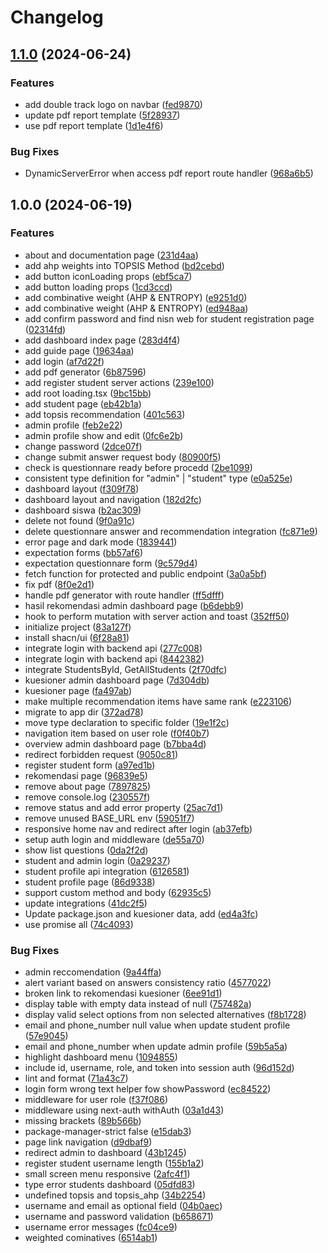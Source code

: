 # Changelog

## [1.1.0](https://github.com/albugowy15/double-track-recommendations-web/compare/v1.0.0...v1.1.0) (2024-06-24)


### Features

* add double track logo on navbar ([fed9870](https://github.com/albugowy15/double-track-recommendations-web/commit/fed98704c5de0a674b64e2b009e617c962a1dc99))
* update pdf report template ([5f28937](https://github.com/albugowy15/double-track-recommendations-web/commit/5f28937ca20b4deed378b7c307d170084eeecf8e))
* use pdf report template ([1d1e4f6](https://github.com/albugowy15/double-track-recommendations-web/commit/1d1e4f679467f63a0c06a8f78e46fe6973ebd74e))


### Bug Fixes

* DynamicServerError when access pdf report route handler ([968a6b5](https://github.com/albugowy15/double-track-recommendations-web/commit/968a6b508a7a1f7c81d1f5620b0fe488fcbffabc))

## 1.0.0 (2024-06-19)


### Features

* about and documentation page ([231d4aa](https://github.com/albugowy15/double-track-recommendations-web/commit/231d4aa717d0479a47c814c0ca5192b6ddfc04f7))
* add ahp weights into TOPSIS Method ([bd2cebd](https://github.com/albugowy15/double-track-recommendations-web/commit/bd2cebd1cc8a969fa5b43eac97ea0a7cd28d6bce))
* add button iconLoading props ([ebf5ca7](https://github.com/albugowy15/double-track-recommendations-web/commit/ebf5ca7f234dabda592d89a8819069ad06c4a790))
* add button loading props ([1cd3ccd](https://github.com/albugowy15/double-track-recommendations-web/commit/1cd3ccd806687369491d8db4e86b8670b3f079c3))
* add combinative weight (AHP & ENTROPY) ([e9251d0](https://github.com/albugowy15/double-track-recommendations-web/commit/e9251d0b5573db6bb8c04e8a534c1ac451153747))
* add combinative weight (AHP & ENTROPY) ([ed948aa](https://github.com/albugowy15/double-track-recommendations-web/commit/ed948aa0fec3b8d2e72190fa49b68b06d520185d))
* add confirm password and find nisn web for student registration page ([02314fd](https://github.com/albugowy15/double-track-recommendations-web/commit/02314fd36bcccc7127c9dbf1da79f091f06445a8))
* add dashboard index page ([283d4f4](https://github.com/albugowy15/double-track-recommendations-web/commit/283d4f46174e75fbdaff876329453f90a982b561))
* add guide page ([19634aa](https://github.com/albugowy15/double-track-recommendations-web/commit/19634aa8e2701d0a457342caae7921088a3fdea4))
* add login ([af7d22f](https://github.com/albugowy15/double-track-recommendations-web/commit/af7d22f268ed32a12a8c67870ee47c3c20dd06b2))
* add pdf generator ([6b87596](https://github.com/albugowy15/double-track-recommendations-web/commit/6b87596b4e66849e93263ba57b57208a741bea91))
* add register student server actions ([239e100](https://github.com/albugowy15/double-track-recommendations-web/commit/239e100d31cb9114404839846e1b15c95da3d0b5))
* add root loading.tsx ([9bc15bb](https://github.com/albugowy15/double-track-recommendations-web/commit/9bc15bb8fb4476fdca351caf7f3a8a2ef5a6e3dc))
* add student page ([eb42b1a](https://github.com/albugowy15/double-track-recommendations-web/commit/eb42b1a9addca5d7bce6441628b839480ebdcdda))
* add topsis recommendation ([401c563](https://github.com/albugowy15/double-track-recommendations-web/commit/401c56366421f26a75f66039520a810ccea9b10b))
* admin profile ([feb2e22](https://github.com/albugowy15/double-track-recommendations-web/commit/feb2e2254a30a605b3ec0faf086251e3c05eafd9))
* admin profile show and edit ([0fc6e2b](https://github.com/albugowy15/double-track-recommendations-web/commit/0fc6e2ba2c100c4f8ab7739645296b84e5f72375))
* change password ([2dce07f](https://github.com/albugowy15/double-track-recommendations-web/commit/2dce07f921c8e1f194843da645607d3a5c8d8175))
* change submit answer request body ([80900f5](https://github.com/albugowy15/double-track-recommendations-web/commit/80900f53d66a8d27bbc786c0b69be79fcc62ce04))
* check is questionnare ready before procedd ([2be1099](https://github.com/albugowy15/double-track-recommendations-web/commit/2be1099137500eead36164535f9015acc27243d8))
* consistent type definition for "admin" | "student" type ([e0a525e](https://github.com/albugowy15/double-track-recommendations-web/commit/e0a525e4492b7c23b4559be03bd00b8684557271))
* dashboard layout ([f309f78](https://github.com/albugowy15/double-track-recommendations-web/commit/f309f78235f9182e7be139983f84500c5ab933cc))
* dashboard layout and navigation ([182d2fc](https://github.com/albugowy15/double-track-recommendations-web/commit/182d2fc782ff78776c8200973854405f6c90afe4))
* dashboard siswa ([b2ac309](https://github.com/albugowy15/double-track-recommendations-web/commit/b2ac309c2eafaf7c8196f4d2fb9dc42c0a2ba8cd))
* delete not found ([9f0a91c](https://github.com/albugowy15/double-track-recommendations-web/commit/9f0a91cfb261dfa2d646496312f098d072a013f6))
* delete questionnare answer and recommendation integration ([fc871e9](https://github.com/albugowy15/double-track-recommendations-web/commit/fc871e990a3a8cafbe326f80765cd98db46cb4d7))
* error page and dark mode ([1839441](https://github.com/albugowy15/double-track-recommendations-web/commit/183944147bf54e51660fc1855c37f76c3104d2f0))
* expectation forms ([bb57af6](https://github.com/albugowy15/double-track-recommendations-web/commit/bb57af6379f8de8c2dabd2a0fb792a38aa8b0bc0))
* expectation questionnare form ([9c579d4](https://github.com/albugowy15/double-track-recommendations-web/commit/9c579d4be19db906589075cf0ef94098565dbc67))
* fetch function for protected and public endpoint ([3a0a5bf](https://github.com/albugowy15/double-track-recommendations-web/commit/3a0a5bf6ff2de26fba3798188172b838e720308b))
* fix pdf ([8f0e2d1](https://github.com/albugowy15/double-track-recommendations-web/commit/8f0e2d12997f4aa9fb87583c1f04cb3bb9fbd7d5))
* handle pdf generator with route handler ([ff5dfff](https://github.com/albugowy15/double-track-recommendations-web/commit/ff5dfff9388f86a8268c8bd5f06cfc6b40379f57))
* hasil rekomendasi admin dashboard page ([b6debb9](https://github.com/albugowy15/double-track-recommendations-web/commit/b6debb93df7cd5f4052a96ac7bcc990ecf4b66bf))
* hook to perform mutation with server action and toast ([352ff50](https://github.com/albugowy15/double-track-recommendations-web/commit/352ff507e3e5fe9ab2a369379a4e1a83fe3e4a86))
* initialize project ([83a127f](https://github.com/albugowy15/double-track-recommendations-web/commit/83a127f804a0847f8e080e1ae0be7894ecd6b5dc))
* install shacn/ui ([6f28a81](https://github.com/albugowy15/double-track-recommendations-web/commit/6f28a81dc3623bd6fd5c23c1be8bc2cfddd1e42b))
* integrate login with backend api ([277c008](https://github.com/albugowy15/double-track-recommendations-web/commit/277c0089c1222fd5bb3025804e3d784bba662874))
* integrate login with backend api ([8442382](https://github.com/albugowy15/double-track-recommendations-web/commit/8442382f11b4929bfe3f10922f9220204cd0f13d))
* integrate StudentsById, GetAllStudents ([2f70dfc](https://github.com/albugowy15/double-track-recommendations-web/commit/2f70dfcf1370034107799c82531030c42ca13fbf))
* kuesioner admin dashboard page ([7d304db](https://github.com/albugowy15/double-track-recommendations-web/commit/7d304dbfd0f235dd61941f0daee2958cece17047))
* kuesioner page ([fa497ab](https://github.com/albugowy15/double-track-recommendations-web/commit/fa497ab3e1cc14bf334ec3a70bc20018fb42fdc8))
* make multiple recommendation items have same rank ([e223106](https://github.com/albugowy15/double-track-recommendations-web/commit/e223106bfa083328fd2b9027ce60b1a3861dd419))
* migrate to app dir ([372ad78](https://github.com/albugowy15/double-track-recommendations-web/commit/372ad78cda69d0d79336d0b06b8058f26d734f77))
* move type declaration to specific folder ([19e1f2c](https://github.com/albugowy15/double-track-recommendations-web/commit/19e1f2c0c314f9ad9d1d346700e6ba3f06fea8dd))
* navigation item based on user role ([f0f40b7](https://github.com/albugowy15/double-track-recommendations-web/commit/f0f40b740a0da9d5fa6ed8ac702dccf9a8b5cc0c))
* overview admin dashboard page ([b7bba4d](https://github.com/albugowy15/double-track-recommendations-web/commit/b7bba4d52036ba6a2dadec97a70eb58ec5502d51))
* redirect forbidden request ([9050c81](https://github.com/albugowy15/double-track-recommendations-web/commit/9050c81e562d2a26fd10dee7116558ab248b6761))
* register student form ([a97ed1b](https://github.com/albugowy15/double-track-recommendations-web/commit/a97ed1bc0eee29d8a06aca40148de093edec2790))
* rekomendasi page ([96839e5](https://github.com/albugowy15/double-track-recommendations-web/commit/96839e5c5a351dec4bc55a114689abc3234ddc2b))
* remove about page ([7897825](https://github.com/albugowy15/double-track-recommendations-web/commit/7897825b91db09bf92309b1aefd26c71e79f55c7))
* remove console.log ([230557f](https://github.com/albugowy15/double-track-recommendations-web/commit/230557fbbe0b4e3cbfa15de86050266ef24b4284))
* remove status and add error property ([25ac7d1](https://github.com/albugowy15/double-track-recommendations-web/commit/25ac7d156bb8b2e38c032e2ce88b8523a9ffcfdd))
* remove unused BASE_URL env ([59051f7](https://github.com/albugowy15/double-track-recommendations-web/commit/59051f7c1ad2b872a2addbc4b8844243df010f25))
* responsive home nav and redirect after login ([ab37efb](https://github.com/albugowy15/double-track-recommendations-web/commit/ab37efb8b9f9977e36d9ffddde7a6d64a3260d10))
* setup auth login and middleware ([de55a70](https://github.com/albugowy15/double-track-recommendations-web/commit/de55a70103de4172aea9825a5d66c2238be18c84))
* show list questions ([0da2f2d](https://github.com/albugowy15/double-track-recommendations-web/commit/0da2f2dfb7509d35ad51f5b768b2715b52ee538d))
* student and admin login ([0a29237](https://github.com/albugowy15/double-track-recommendations-web/commit/0a29237f6a924883779280bffa8eaeda80adc4ce))
* student profile api integration ([6126581](https://github.com/albugowy15/double-track-recommendations-web/commit/612658155dd81cb714079127c9845be7de631129))
* student profile page ([86d9338](https://github.com/albugowy15/double-track-recommendations-web/commit/86d933882ce723d54fad6765254829982dd09be6))
* support custom method and body ([62935c5](https://github.com/albugowy15/double-track-recommendations-web/commit/62935c5c7e9b333315a2bfada830c9c5d68a9ce3))
* update integrations ([41dc2f5](https://github.com/albugowy15/double-track-recommendations-web/commit/41dc2f58f1dd1ddbcfdfe88cca7eb2979fae6df1))
* Update package.json and kuesioner data, add ([ed4a3fc](https://github.com/albugowy15/double-track-recommendations-web/commit/ed4a3fca49c45f6dfcfcfd81a3af5b52165dad28))
* use promise all ([74c4093](https://github.com/albugowy15/double-track-recommendations-web/commit/74c4093fc6f8b27bfa5e9295afda7b0b3056a794))


### Bug Fixes

* admin reccomendation ([9a44ffa](https://github.com/albugowy15/double-track-recommendations-web/commit/9a44ffa6fb8cb3fea64e9209c9a0ea43a856a215))
* alert variant based on answers consistency ratio ([4577022](https://github.com/albugowy15/double-track-recommendations-web/commit/4577022ea1d6959616b509515e9e9615260be5bb))
* broken link to rekomendasi kuesioner ([6ee91d1](https://github.com/albugowy15/double-track-recommendations-web/commit/6ee91d1c75c2cf3be76e3cc8fab5226eba31ead6))
* display table with empty data instead of null ([757482a](https://github.com/albugowy15/double-track-recommendations-web/commit/757482ae344797993ebe50a769211a2384cb222e))
* display valid select options from non selected alternatives ([f8b1728](https://github.com/albugowy15/double-track-recommendations-web/commit/f8b17287c62acfdf82cc74d2daa4e84028796156))
* email and phone_number null value when update student profile ([57e9045](https://github.com/albugowy15/double-track-recommendations-web/commit/57e904576256b6c8bc9a49068b2207feb2adc481))
* email and phone_number when update admin profile ([59b5a5a](https://github.com/albugowy15/double-track-recommendations-web/commit/59b5a5a9974d6b1955cbbf18fdf9aa33ad048d40))
* highlight dashboard menu ([1094855](https://github.com/albugowy15/double-track-recommendations-web/commit/10948556dbb04657b5cde95086d89bb88f368d4a))
* include id, username, role, and token into session auth ([96d152d](https://github.com/albugowy15/double-track-recommendations-web/commit/96d152d9fc9e4a6c76040f124cce8648bf65a0d8))
* lint and format ([71a43c7](https://github.com/albugowy15/double-track-recommendations-web/commit/71a43c7443dda6ecafe7bfa6c84cd72f2abd6ecd))
* login form wrong text helper fow showPassword ([ec84522](https://github.com/albugowy15/double-track-recommendations-web/commit/ec84522de4a7e50c1a4cb97c9202d65e26e99daf))
* middleware for user role ([f37f086](https://github.com/albugowy15/double-track-recommendations-web/commit/f37f086a7e70a0286fee6a3da5296c967523fd1b))
* middleware using next-auth withAuth ([03a1d43](https://github.com/albugowy15/double-track-recommendations-web/commit/03a1d43b3cca5edee61f34a7161c5f5840462e07))
* missing brackets ([89b566b](https://github.com/albugowy15/double-track-recommendations-web/commit/89b566b1cfdd3c23a05741c5c95095ad818181ae))
* package-manager-strict false ([e15dab3](https://github.com/albugowy15/double-track-recommendations-web/commit/e15dab3585b5f3c48f36973839259f867ffc7d9d))
* page link navigation ([d9dbaf9](https://github.com/albugowy15/double-track-recommendations-web/commit/d9dbaf93b98084b0a0ff7c8a7a9444883b6e5986))
* redirect admin to dashboard ([43b1245](https://github.com/albugowy15/double-track-recommendations-web/commit/43b124517f01fce99490a4da0171cf2fcb667c06))
* register student username length ([155b1a2](https://github.com/albugowy15/double-track-recommendations-web/commit/155b1a2353419a63ecd0b5d4b19e6a35eefb223f))
* small screen menu responsive ([2afc4f1](https://github.com/albugowy15/double-track-recommendations-web/commit/2afc4f1331c46dc0389e4f89d7c8025c5db5544d))
* type error students dashboard ([05dfd83](https://github.com/albugowy15/double-track-recommendations-web/commit/05dfd83e6eefa6876759011390c1d593fadda541))
* undefined topsis and topsis_ahp ([34b2254](https://github.com/albugowy15/double-track-recommendations-web/commit/34b22545973c0a3c19dea558321d4b10c39277e7))
* username and email as optional field ([04b0aec](https://github.com/albugowy15/double-track-recommendations-web/commit/04b0aec81e0d20a3388b2a3786ff6fa56757b7b8))
* username and password validation ([b658671](https://github.com/albugowy15/double-track-recommendations-web/commit/b65867174b9295b06552ea8008ec3a60e298cc62))
* username error messages ([fc04ce9](https://github.com/albugowy15/double-track-recommendations-web/commit/fc04ce95aeccf409eba327fd712bb82323f3ef41))
* weighted cominatives ([6514ab1](https://github.com/albugowy15/double-track-recommendations-web/commit/6514ab16307bedd645102568b88b2ca4bde80f90))
